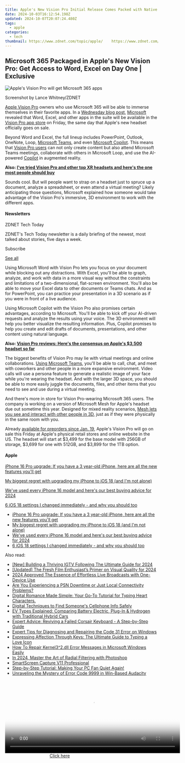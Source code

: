 ```yaml
---
title: Apple's New Vision Pro Initial Release Comes Packed with Native Support for Microsoft Office Tools
date: 2024-10-03T16:12:54.198Z
updated: 2024-10-07T20:07:24.480Z
tags:
  - apple
categories:
  - tech
thumbnail: https://www.zdnet.com/topic/apple/    https://www.zdnet.com/a/img/resize/f2d4610ea8abdbf6ea14b44e5d71c6dbbb7004ea/2023/08/24/25dc0507-a7f5-4481-8f47-5205ec5c4dca/2048.jpg?width=170&height=96&fit=crop&auto=webp
---
```


## Microsoft 365 Packaged in Apple's New Vision Pro: Get Access to Word, Excel on Day One | Exclusive

![Apple's Vision Pro will get Microsoft 365 apps](https://www.zdnet.com/a/img/resize/eaedc959d770d70e4a43a9addec703202f82cab1/2024/02/01/63c15211-52e4-4664-8a25-f14cab157ce2/figure-top-apple-vision-pro-to-get-word-excel-and-other-microsoft-365-apps-at-launch.jpg?auto=webp&width=1280)

Screenshot by Lance Whitney/ZDNET

[Apple Vision Pro](https://www.zdnet.com/article/i-tried-apple-vision-pro-and-its-far-ahead-of-where-i-expected/) owners who use Microsoft 365 will be able to immerse themselves in their favorite apps. In a [Wednesday blog post](https://techcommunity.microsoft.com/t5/microsoft-365-blog/announcing-microsoft-365-apps-available-on-apple-vision-pro/ba-p/4042505), [Microsoft](https://www.zdnet.com/article/microsofts-big-bet-on-ai-seems-to-be-paying-off/) revealed that Word, Excel, and other apps in the suite will be available in the [Vision Pro app store](https://www.zdnet.com/article/what-apps-will-be-on-apple-vision-pro-not-these-two-major-ones/) on Friday, the same day that Apple's new headset officially goes on sale.

Beyond Word and Excel, the full lineup includes PowerPoint, Outlook, OneNote, Loop, [Microsoft Teams](https://www.zdnet.com/home-and-office/work-life/this-new-microsoft-teams-feature-can-simplify-your-work-communication-in-2024/), and even [Microsoft Copilot](https://www.zdnet.com/article/microsoft-copilot-vs-copilot-pro-is-the-pro-flavor-worth-the-subscription-price/). This means that [Vision Pro users](https://www.zdnet.com/article/10-reasons-the-apple-vision-pro-is-secretly-brilliant/) can not only create content but also attend Microsoft Teams meetings, collaborate with others in Microsoft Loop, and use the AI-powered [Copilot](https://www.zdnet.com/article/what-is-copilot-formerly-bing-chat-heres-everything-you-need-to-know/) in augmented reality.

**Also: [I've tried Vision Pro and other top XR headsets and here's the one most people should buy](https://www.zdnet.com/article/apple-vision-pro-hands-on-buying-advice/)**

Sounds cool. But will people want to strap on a headset just to spruce up a document, analyze a spreadsheet, or even attend a virtual meeting? Likely anticipating those questions, Microsoft explained how someone would take advantage of the Vision Pro's immersive, 3D environment to work with the different apps.

#### Newsletters

ZDNET Tech Today

ZDNET's Tech Today newsletter is a daily briefing of the newest, most talked about stories, five days a week.

 Subscribe

[See all](https://www.zdnet.com/newsletters/)

Using Microsoft Word with Vision Pro lets you focus on your document while blocking out any distractions. With Excel, you'll be able to graph, analyze, and work with data in a more visual way without the constraints and limitations of a two-dimensional, flat-screen environment. You'll also be able to move your Excel data to other documents or Teams chats. And as for PowerPoint, you can practice your presentation in a 3D scenario as if you were in front of a live audience.

Using Microsoft Copilot with the Vision Pro also promises certain advantages, according to Microsoft. You'll be able to kick off your AI-driven requests and analyze the results using your voice. The 3D environment will help you better visualize the resulting information. Plus, Copilot promises to help you create and edit drafts of documents, presentations, and other content using natural language.

**Also: [Vision Pro reviews: Here's the consensus on Apple's $3,500 headset so far](https://www.zdnet.com/article/vision-pro-reviews-what-early-hands-on-reports-of-apples-3500-headset-tell-us/)**

The biggest benefits of Vision Pro may lie with virtual meetings and online collaborations. [Using Microsoft Teams](https://techcommunity.microsoft.com/t5/microsoft-teams-blog/microsoft-teams-available-on-apple-vision-pro-on-february-2/ba-p/4042499), you'll be able to call, chat, and meet with coworkers and other people in a more expansive environment. Video calls will use a persona feature to generate a realistic image of your face while you're wearing the headset. And with the larger 3D space, you should be able to more easily juggle the documents, files, and other items that you need to see and use during a virtual meeting.

And there's more in store for Vision Pro-wearing Microsoft 365 users. The company is working on a version of Microsoft Mesh for Apple's headset due out sometime this year. Designed for mixed reality scenarios, [Mesh lets you see and interact with other people in 3D](https://www.zdnet.com/article/microsoft-shows-off-its-mesh-mixed-reality-collaboration-platform/), just as if they were physically in the same room with you.

Already [available for preorders since Jan. 19](https://www.zdnet.com/article/you-can-pre-order-apple-vision-pro-now-in-512gb-and-1tb-storage-options/), Apple's Vision Pro will go on sale this Friday at Apple's physical retail stores and online website in the US. The headset will start at $3,499 for the base model with 256GB of storage, $3,699 for one with 512GB, and $3,899 for the 1TB option.

#### Apple

[iPhone 16 Pro upgrade: If you have a 3 year-old iPhone, here are all the new features you'll get](https://www.zdnet.com/article/iphone-16-pro-and-pro-max-hands-on/ "iPhone 16 Pro upgrade: If you have a 3 year-old iPhone, here are all the new features you'll get")

[My biggest regret with upgrading my iPhone to iOS 18 (and I'm not alone)](https://www.zdnet.com/article/my-biggest-regret-with-upgrading-my-iphone-to-ios-18-and-im-not-alone/ "My biggest regret with upgrading my iPhone to iOS 18 (and I'm not alone)")

[We've used every iPhone 16 model and here's our best buying advice for 2024](https://www.zdnet.com/article/iphone-16-pro-max-buying-advice-2024/ "We've used every iPhone 16 model and here's our best buying advice for 2024")

[6 iOS 18 settings I changed immediately - and why you should too](https://www.zdnet.com/article/6-ios-18-settings-i-changed-immediately-and-why-you-should-too/ "6 iOS 18 settings I changed immediately - and why you should too")

* [iPhone 16 Pro upgrade: If you have a 3 year-old iPhone, here are all the new features you'll get](https://www.zdnet.com/article/iphone-16-pro-and-pro-max-hands-on/ "iPhone 16 Pro upgrade: If you have a 3 year-old iPhone, here are all the new features you'll get")
* [My biggest regret with upgrading my iPhone to iOS 18 (and I'm not alone)](https://www.zdnet.com/article/my-biggest-regret-with-upgrading-my-iphone-to-ios-18-and-im-not-alone/ "My biggest regret with upgrading my iPhone to iOS 18 (and I'm not alone)")
* [We've used every iPhone 16 model and here's our best buying advice for 2024](https://www.zdnet.com/article/iphone-16-pro-max-buying-advice-2024/ "We've used every iPhone 16 model and here's our best buying advice for 2024")
* [6 iOS 18 settings I changed immediately - and why you should too](https://www.zdnet.com/article/6-ios-18-settings-i-changed-immediately-and-why-you-should-too/ "6 iOS 18 settings I changed immediately - and why you should too")

<ins class="adsbygoogle"
     style="display:block"
     data-ad-format="autorelaxed"
     data-ad-client="ca-pub-7571918770474297"
     data-ad-slot="1223367746"></ins>

<ins class="adsbygoogle"
     style="display:block"
     data-ad-client="ca-pub-7571918770474297"
     data-ad-slot="8358498916"
     data-ad-format="auto"
     data-full-width-responsive="true"></ins>

<span class="atpl-alsoreadstyle">Also read:</span>
<div><ul>
<li><a href="https://instagram-video-files.techidaily.com/new-building-a-thriving-igtv-following-the-ultimate-guide-for-2024/"><u>[New] Building a Thriving IGTV Following The Ultimate Guide for 2024</u></a></li>
<li><a href="https://fox-http.techidaily.com/updated-the-fresh-film-enthusiasts-primer-on-visual-quality-for-2024/"><u>[Updated] The Fresh Film Enthusiast’s Primer on Visual Quality for 2024</u></a></li>
<li><a href="https://fox-boxes.techidaily.com/2024-approved-the-essence-of-effortless-live-broadcasts-with-one-device-use/"><u>2024 Approved The Essence of Effortless Live Broadcasts with One-Device Use</u></a></li>
<li><a href="https://tech-recovery.techidaily.com/are-you-experiencing-a-psn-downtime-or-just-local-connectivity-problems/"><u>Are You Experiencing a PSN Downtime or Just Local Connectivity Problems?</u></a></li>
<li><a href="https://techno-recovery.techidaily.com/digital-romance-made-simple-your-go-to-tutorial-for-typing-heart-characters/"><u>Digital Romance Made Simple: Your Go-To Tutorial for Typing Heart Characters.</u></a></li>
<li><a href="https://techno-recovery.techidaily.com/digital-techniques-to-find-someones-cellphone-info-safely/"><u>Digital Techniques to Find Someone's Cellphone Info Safely</u></a></li>
<li><a href="https://techno-recovery.techidaily.com/ev-types-explained-comparing-battery-electric-plug-in-and-hydrogen-with-traditional-hybrid-cars/"><u>EV Types Explained: Comparing Battery Electric, Plug-In & Hydrogen with Traditional Hybrid Cars</u></a></li>
<li><a href="https://win-howtos.techidaily.com/expert-advice-reviving-a-failed-corsair-keyboard-a-step-by-step-guide/"><u>Expert Advice: Reviving a Failed Corsair Keyboard - A Step-by-Step Guide</u></a></li>
<li><a href="https://techno-recovery.techidaily.com/expert-tips-for-diagnosing-and-repairing-the-code-31-error-on-windows/"><u>Expert Tips for Diagnosing and Repairing the Code 31 Error on Windows</u></a></li>
<li><a href="https://techno-recovery.techidaily.com/expressing-affection-through-keys-the-ultimate-guide-to-typing-a-love-icon/"><u>Expressing Affection Through Keys: The Ultimate Guide to Typing a Love Icon</u></a></li>
<li><a href="https://techno-recovery.techidaily.com/how-to-repair-kernel32dll-error-messages-in-microsoft-windows-easily/"><u>How To Repair Kernel3^2.dll Error Messages in Microsoft Windows Easily</u></a></li>
<li><a href="https://extra-approaches.techidaily.com/in-2024-master-the-art-of-radial-filtering-with-photoshop/"><u>In 2024, Master the Art of Radial Filtering with Photoshop</u></a></li>
<li><a href="https://video-screen-grab.techidaily.com/smartscreen-capture-v11-professional/"><u>SmartScreen Capture V11 Professional</u></a></li>
<li><a href="https://techno-recovery.techidaily.com/1722894719331-step-by-step-tutorial-making-your-pc-fan-quiet-again/"><u>Step-by-Step Tutorial: Making Your PC Fan Quiet Again!</u></a></li>
<li><a href="https://windows11.techidaily.com/unraveling-the-mystery-of-error-code-9999-in-win-based-audacity/"><u>Unraveling the Mystery of Error Code 9999 in Win-Based Audacity</u></a></li>
</ul></div>

<!-- affiliate ads begin -->
<span id="1983584">
					<video width="576" height="240" style="cursor:pointer"
           poster="//a.impactradius-go.com/display-clicktoplayimage/1983584.png"
           onclick="if(!this.playClicked){this.play();this.setAttribute('controls',true);this.playClicked=true;}">
	   <source src="//a.impactradius-go.com/display-ad/22993-1983584">
	   <img src="//a.impactradius-go.com/display-clicktoplayimage/1983584.png" style="border: none; height: 100%; width: 100%; object-fit: contain">
	</video>
	<div style="width:360px;text-align:center"><a href="javascript:window.open(decodeURIComponent('https%3A%2F%2Fhomestyler.sjv.io%2Fc%2F5597632%2F1983584%2F22993'), '_blank');void(0);">Click here</a></div>
</span>
<img height="0" width="0" src="https://imp.pxf.io/i/5597632/1983584/22993" style="position:absolute;visibility:hidden;" border="0" />
<!-- affiliate ads end -->


